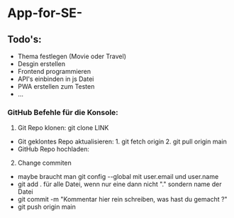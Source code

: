 # App-for-SE-

## Todo's:

* Thema festlegen (Movie oder Travel)
* Desgin erstellen
* Frontend programmieren
* API's einbinden in js Datei
* PWA erstellen zum Testen
* ...
  

### GitHub Befehle für die Konsole:
1. Git Repo klonen: git clone LINK
* Git geklontes Repo aktualisieren: 1. git fetch origin 2. git pull origin main
* GitHub Repo hochladen: 

2. Change commiten
* maybe braucht man git config --global mit user.email und user.name
* git add . für alle Datei, wenn nur eine dann nicht "." sondern name der Datei
* git commit -m "Kommentar hier rein schreiben, was hast du gemacht ?"
* git push origin main
  


